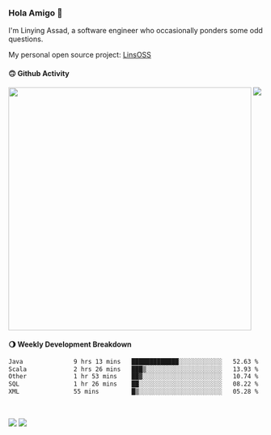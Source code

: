 ### Hola Amigo 🤣   

I'm Linying Assad, a software engineer who occasionally ponders some odd questions.  

My personal open source project: [LinsOSS](https://github.com/linsoss)
 
#### 🙃 Github Activity 
<div>
  <img src="https://github-readme-stats.vercel.app/api?username=al-assad&show_icons=true" align="top" style="display: inline-block;" width="480"/>
  <img src="https://github-readme-stats.vercel.app/api/top-langs/?username=al-assad&hide=css,html&langs_count=8&layout=compact" align="top" style="display: inline-block;"/>
</div>

#### 🌖 Weekly Development Breakdown
<!--START_SECTION:waka-->

```txt
Java              9 hrs 13 mins   █████████████░░░░░░░░░░░░   52.63 %
Scala             2 hrs 26 mins   ███▒░░░░░░░░░░░░░░░░░░░░░   13.93 %
Other             1 hr 53 mins    ██▓░░░░░░░░░░░░░░░░░░░░░░   10.74 %
SQL               1 hr 26 mins    ██░░░░░░░░░░░░░░░░░░░░░░░   08.22 %
XML               55 mins         █▒░░░░░░░░░░░░░░░░░░░░░░░   05.28 %
```

<!--END_SECTION:waka-->

<br>

<a href="https://twitter.com/assad_lin"><img src="https://img.shields.io/badge/Twitter-@assad__lin-blue?style=flat&logo=twitter" /></a>
<a href="https://al-assad.github.io"><img src="https://img.shields.io/badge/Blogs-Linying_Assad's_Blog-yellow?style=flat&logo=github" /></a>

